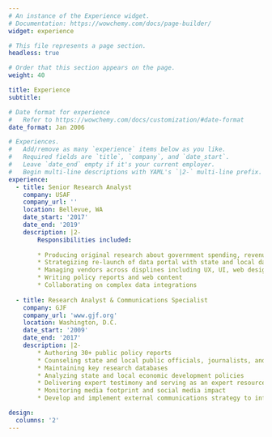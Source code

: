 ```yaml
---
# An instance of the Experience widget.
# Documentation: https://wowchemy.com/docs/page-builder/
widget: experience

# This file represents a page section.
headless: true

# Order that this section appears on the page.
weight: 40

title: Experience
subtitle:

# Date format for experience
#   Refer to https://wowchemy.com/docs/customization/#date-format
date_format: Jan 2006

# Experiences.
#   Add/remove as many `experience` items below as you like.
#   Required fields are `title`, `company`, and `date_start`.
#   Leave `date_end` empty if it's your current employer.
#   Begin multi-line descriptions with YAML's `|2-` multi-line prefix.
experience:
  - title: Senior Research Analyst
    company: USAF
    company_url: ''
    location: Bellevue, WA
    date_start: '2017'
    date_end: '2019'
    description: |2-
        Responsibilities included:
        
        * Producing original research about government spending, revenue, and outcomes
        * Strategizing re-launch of data portal with state and local data explorations
        * Managing vendors across displines including UX, UI, web design, data scraping, API development, and database management
        * Writing policy reports and web content
        * Collaborating on complex data integrations
        
  - title: Research Analyst & Communications Specialist
    company: GJF
    company_url: 'www.gjf.org'
    location: Washington, D.C.
    date_start: '2009'
    date_end: '2017'
    description: |2-
        * Authoring 30+ public policy reports
        * Counseling state and local public officials, journalists, and NGOs about public policy best practices
        * Maintaining key research databases
        * Analyzing state and local economic development policies
        * Delivering expert testimony and serving as an expert resource to journalists
        * Monitoring media footprint and social media impact
        * Develop and implement external communications strategy to influence public discourse    

design:
  columns: '2'
---
```

